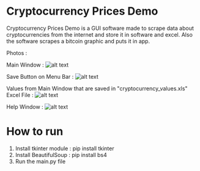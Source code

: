 # Cryptocurrency Prices Demo

Cryptocurrency Prices Demo is a GUI software made to scrape data about cryptocurrencies from the internet and store it in software and excel. Also the software scrapes a bitcoin graphic and puts it in app.


Photos : 

Main Window : 
![alt text](https://github.com/nikolakosticc/cryptocurrency-prices-demo/blob/main/images/home_photo.png)

Save Button on Menu Bar : 
![alt text](https://github.com/nikolakosticc/cryptocurrency-prices-demo/blob/main/images/save_photo.png)

Values from Main Window that are saved in "cryptocurrency_values.xls" Excel File : 
![alt text](https://github.com/nikolakosticc/cryptocurrency-prices-demo/blob/main/images/excel_photo.png)

Help Window : 
![alt text](https://github.com/nikolakosticc/cryptocurrency-prices-demo/blob/main/images/help_photo.png)


# How to run

1. Install tkinter module : pip install tkinter
2. Install BeautifulSoup : pip install bs4
3. Run the main.py file
